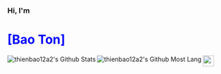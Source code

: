 ### Hi, I'm <h1 style="color:blue;">[Bao Ton]</h1> <img src="https://media.giphy.com/media/hvRJCLFzcasrR4ia7z/giphy.gif" width="25px"> 

<img align="left" alt="thienbao12a2's Github Stats" src ="https://github-readme-stats.vercel.app/api?username=thienbao12a2&theme=gotham&show_icons=true)" />
<img align="left" alt="thienbao12a2's Github Most Lang" src = "https://github-readme-stats.vercel.app/api/wakatime?username=willianrod)](https://github.com/anuraghazra/github-readme-stats)" />




